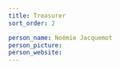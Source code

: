 ```yaml
---
title: Treasurer
sort_order: 2

person_name: Noémie Jacquemot
person_picture: 
person_website: 
---
```

